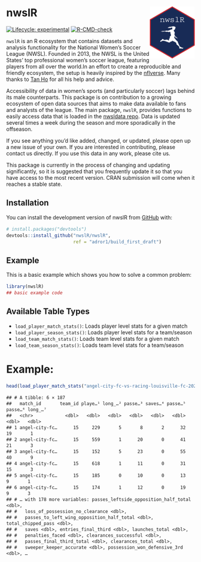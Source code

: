 
<!-- README.md is generated from README.Rmd. Please edit that file -->

# nwslR <img src='man/figures/nwslR.png' align="right" height="139" />

<!-- badges: start -->

[![Lifecycle:
experimental](https://img.shields.io/badge/lifecycle-experimental-orange.svg)](https://www.tidyverse.org/lifecycle/#experimental)
[![R-CMD-check](https://github.com/nwslR/nwslR/actions/workflows/R-CMD-check.yaml/badge.svg)](https://github.com/nwslR/nwslR/actions/workflows/R-CMD-check.yaml)
<!-- badges: end -->

`nwslR` is an R ecosystem that contains datasets and analysis
functionality for the National Women’s Soccer League (NWSL). Founded in
2013, the NWSL is the United States’ top professional women’s soccer
league, featuring players from all over the world.In an effort to create
a reproducible and friendly ecosystem, the setup is heavily inspired by
the [nflverse](https://github.com/nflverse). Many thanks to [Tan
Ho](https://github.com/tanho63) for all his help and advice.

Accessibility of data in women’s sports (and particularly soccer) lags
behind its male counterparts. This package is on contribution to a
growing ecosystem of open data sources that aims to make data available
to fans and analysts of the league. The main package, `nwslR`, provides
functions to easily access data that is loaded in the [nwsldata
repo](https://github.com/nwslR/nwsldata). Data is updated several times
a week during the season and more sporadically in the offseason.

If you see anything you’d like added, changed, or updated, please open
up a new issue of your own. If you are interested in contributing,
please contact us directly. If you use this data in any work, please
cite us.

This package is currently in the process of changing and updating
significantly, so it is suggested that you frequently update it so that
you have access to the most recent version. CRAN submission will come
when it reaches a stable state.

## Installation

You can install the development version of nwslR from
[GitHub](https://github.com/) with:

``` r
# install.packages("devtools")
devtools::install_github("nwslR/nwslR", 
                         ref = "adror1/build_first_draft")
```

## Example

This is a basic example which shows you how to solve a common problem:

``` r
library(nwslR)
## basic example code
```

## Available Table Types

- `load_player_match_stats()`: Loads player level stats for a given
  match
- `load_player_season_stats()`: Loads player level stats for a
  team/season
- `load_team_match_stats()`: Loads team level stats for a given match
- `load_team_season_stats()`: Loads team level stats for a team/season

# Example:

``` r
head(load_player_match_stats("angel-city-fc-vs-racing-louisville-fc-2022-09-25"))
```

    ## # A tibble: 6 × 187
    ##   match_id       team_id playe…¹ long_…² passe…³ saves…⁴ passe…⁵ passe…⁶ long_…⁷
    ##   <chr>            <dbl>   <dbl>   <dbl>   <dbl>   <dbl>   <dbl>   <dbl>   <dbl>
    ## 1 angel-city-fc…      15     229       5       8       2      32      19       1
    ## 2 angel-city-fc…      15     559       1      20       0      41      21       3
    ## 3 angel-city-fc…      15     152       5      23       0      55      40       9
    ## 4 angel-city-fc…      15     618       1      11       0      31      15       3
    ## 5 angel-city-fc…      15     185       0      10       0      13       9       1
    ## 6 angel-city-fc…      15     174       1      12       0      19       9       3
    ## # … with 178 more variables: passes_leftside_opposition_half_total <dbl>,
    ## #   loss_of_possession_no_clearance <dbl>,
    ## #   passes_to_left_wing_opposition_half_total <dbl>, total_chipped_pass <dbl>,
    ## #   saves <dbl>, entries_final_third <dbl>, launches_total <dbl>,
    ## #   penalties_faced <dbl>, clearances_successful <dbl>,
    ## #   passes_final_third_total <dbl>, clearances_total <dbl>,
    ## #   sweeper_keeper_accurate <dbl>, possession_won_defensive_3rd <dbl>, …

